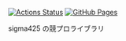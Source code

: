 [![Actions Status](https://github.com/sigma425/library/workflows/verify/badge.svg)](https://github.com/sigma425/library/actions)
[![GitHub Pages](https://img.shields.io/static/v1?label=GitHub+Pages&message=sigma425's+library+&color=brightgreen&logo=github)](https://sigma425.github.io/library/)

sigma425 の競プロライブラリ